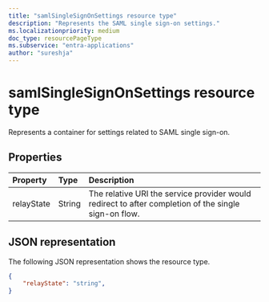 ```yaml
---
title: "samlSingleSignOnSettings resource type"
description: "Represents the SAML single sign-on settings."
ms.localizationpriority: medium
doc_type: resourcePageType
ms.subservice: "entra-applications"
author: "sureshja"
---
```


# samlSingleSignOnSettings resource type

Represents a container for settings related to SAML single sign-on.

## Properties

| Property | Type | Description |
|:---------------|:--------|:----------|
|relayState|String| The relative URI the service provider would redirect to after completion of the single sign-on flow. |


## JSON representation
The following JSON representation shows the resource type.

<!-- {
  "blockType": "resource",
  "optionalProperties": [

  ],
  "@odata.type": "microsoft.graph.samlSingleSignOnSettings"
}-->

```json
{
    "relayState": "string",
}
```


<!-- uuid: 8fcb5dbc-d5aa-4681-8e31-b001d5168d79
2015-10-25 14:57:30 UTC -->
<!--
{
  "type": "#page.annotation",
  "description": "samlSingleSignOnSettings resource",
  "keywords": "",
  "section": "documentation",
  "tocPath": "",
  "suppressions": []
}
-->

